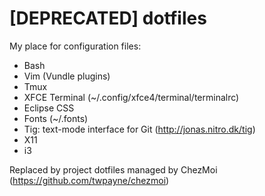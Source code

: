 [DEPRECATED] dotfiles
=====================

My place for configuration files:

- Bash 
- Vim (Vundle plugins)
- Tmux
- XFCE Terminal (~/.config/xfce4/terminal/terminalrc)
- Eclipse CSS
- Fonts (~/.fonts)
- Tig: text-mode interface for Git  (http://jonas.nitro.dk/tig)
- X11
- i3

Replaced by project dotfiles managed by ChezMoi (https://github.com/twpayne/chezmoi) 
